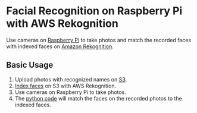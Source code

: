 # Facial Recognition on Raspberry Pi with AWS Rekognition 

Use cameras on [Raspberry  Pi](https://www.raspberrypi.org/) to take photos and match the recorded faces with indexed faces on [Amazon Rekognition](https://aws.amazon.com/rekognition/).

## Basic Usage
1. Upload photos with recognized names on [S3](https://aws.amazon.com/s3/).
2. [Index faces](https://github.com/xbwei/data-analysis-aws/blob/master/facial-recognition-raspberry-pi/index_faces.py) on S3 with AWS Rekognition.
3. Use cameras on Raspberry Pi to take photos.
4. The [python code](https://github.com/xbwei/data-analysis-aws/blob/master/facial-recognition-raspberry-pi/match_faces.py) will match the faces on the recorded photos to the indexed faces. 
